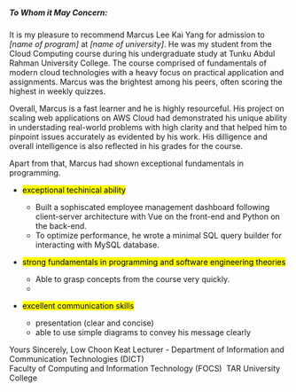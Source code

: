 ##### To Whom it May Concern:

It is my pleasure to recommend Marcus Lee Kai Yang for admission to _[name of program]_ at _[name of university]_. He was my student from the Cloud Computing course during his undergraduate study at Tunku Abdul Rahman University College. The course comprised of fundamentals of modern cloud technologies with a heavy focus on practical application and assignments. Marcus was the brightest among his peers, often scoring the highest in weekly quizzes. 

Overall, Marcus is a fast learner and he is highly resourceful. His project on scaling web applications on AWS Cloud had demonstrated his unique ability in understading real-world problems with high clarity and that helped him to pinpoint issues accurately as evidented by his work. His dilligence and overall intelligence is also reflected in his grades for the course. 

Apart from that, Marcus had shown exceptional fundamentals in programming. 

- <mark>exceptional techinical ability</mark>
	- Built a sophiscated employee management dashboard following client-server architecture with Vue on the front-end and Python on the back-end.
	- To optimize performance, he wrote a minimal SQL query builder for interacting with MySQL database.

- <mark>strong fundamentals in programming and software engineering theories</mark>
	- Able to grasp concepts from the course very quickly. 
	- 

- <mark>excellent communication skills</mark>
	- presentation (clear and concise)
	- able to use simple diagrams to convey his message clearly

Yours Sincerely,
Low Choon Keat
Lecturer - Department of Information and Communication Technologies (DICT)  
Faculty of Computing and Information Technology (FOCS) 
TAR University College